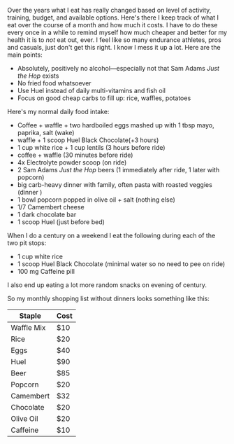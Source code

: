 Over the years what I eat has really changed based on level of activity, training, budget, and available options. Here's there I keep track of what I eat over the course of a month and how much it costs. I have to do these every once in a while to remind myself how much cheaper and better for my health it is to _not_ eat out, ever. I feel like so many endurance athletes, pros and casuals, just don't get this right. I know I mess it up a lot. Here are the main points:

- Absolutely, positively no alcohol—especially not that Sam Adams _Just the Hop_ exists
- No fried food whatsoever
- Use Huel instead of daily multi-vitamins and fish oil
- Focus on good cheap carbs to fill up: rice, waffles, potatoes

Here's my normal daily food intake:

- Coffee + waffle + two hardboiled eggs mashed up with 1 tbsp mayo, paprika, salt (wake)
- waffle + 1 scoop Huel Black Chocolate(+3 hours)
- 1 cup white rice + 1 cup lentils (3 hours before ride)
- coffee + waffle (30 minutes before ride)
- 4x Electrolyte powder scoop (on ride)
- 2 Sam Adams _Just the Hop_ beers (1 immediately after ride, 1 later with popcorn)
- big carb-heavy dinner with family, often pasta with roasted veggies (dinner )
- 1 bowl popcorn popped in olive oil + salt (nothing else)
- 1/7 Camembert  cheese
- 1 dark chocolate bar
- 1 scoop Huel (just before bed)

When I do a century on a weekend I eat the following during each of the two pit stops:

- 1 cup white rice
- 1 scoop Huel Black Chocolate (minimal water so no need to pee on ride)
- 100 mg Caffeine pill

I also end up eating a lot more random snacks on evening of century.

So my monthly shopping list without dinners looks something like this:
	
| Staple     | Cost |
| ---------- | ---- |
| Waffle Mix | $10  |
| Rice       | $20  |
| Eggs       | $40  |
| Huel       | $90  |
| Beer       | $85  |
| Popcorn    | $20  |
| Camembert  | $32  |
| Chocolate  | $20  |
| Olive Oil  | $20  |
| Caffeine   | $10  |
